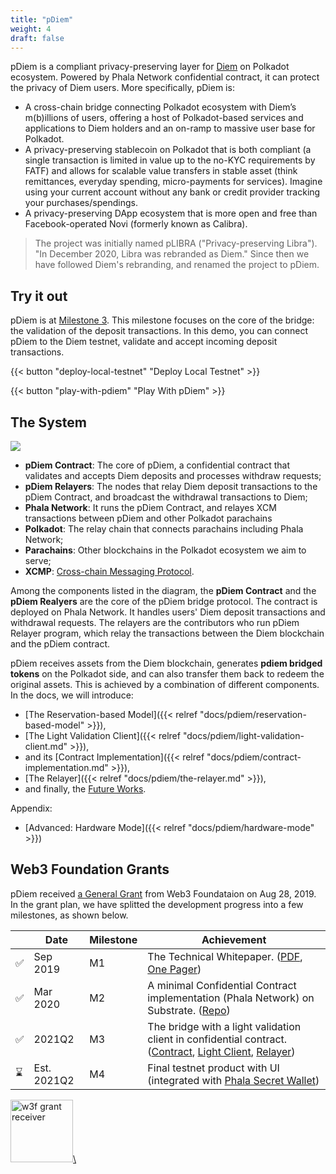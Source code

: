 ```yaml
---
title: "pDiem"
weight: 4
draft: false
---
```


pDiem is a compliant privacy-preserving layer for [Diem](https://en.wikipedia.org/wiki/Diem_(digital_currency)) on Polkadot ecosystem. Powered by Phala Network confidential contract, it can protect the privacy of Diem users. More specifically, pDiem is:

- A cross-chain bridge connecting Polkadot ecosystem with Diem’s m(b)illions of users, offering a host of Polkadot-based services and applications to Diem holders and an on-ramp to massive user base for Polkadot.
- A privacy-preserving stablecoin on Polkadot that is both compliant (a single transaction is limited in value up to the no-KYC requirements by FATF) and allows for scalable value transfers in stable asset (think remittances, everyday spending, micro-payments for services). Imagine using your current account without any bank or credit provider tracking your purchases/spendings.
- A privacy-preserving DApp ecosystem that is more open and free than Facebook-operated Novi (formerly known as Calibra).

> The project was initially named pLIBRA ("Privacy-preserving Libra"). "In December 2020, Libra was rebranded as Diem." Since then we have followed Diem's rebranding, and renamed the project to pDiem.

## Try it out

pDiem is at [Milestone 3](#web3-foundation-grants). This milestone focuses on the core of the bridge: the validation of the deposit transactions. In this demo, you can connect pDiem to the Diem testnet, validate and accept incoming deposit transactions.


{{< button "deploy-local-testnet" "Deploy Local Testnet" >}}

{{< button "play-with-pdiem" "Play With pDiem" >}}


## The System

![](/images/docs/pdiem/pdiem-system-design.png)

- **pDiem Contract**: The core of pDiem, a confidential contract that validates and accepts Diem deposits and processes withdraw requests;
- **pDiem Relayers**: The nodes that relay Diem deposit transactions to the pDiem Contract, and broadcast the withdrawal transactions to Diem;
- **Phala Network**: It runs the pDiem Contract, and relayes XCM transactions between pDiem and other Polkadot parachains
- **Polkadot**: The relay chain that connects parachains including Phala Network;
- **Parachains**: Other blockchains in the Polkadot ecosystem we aim to serve;
- **XCMP**: [Cross-chain Messaging Protocol](https://wiki.polkadot.network/docs/en/learn-crosschain).

Among the components listed in the diagram, the **pDiem Contract** and the **pDiem Realyers** are the core of the pDiem bridge protocol. The contract is deployed on Phala Network. It handles users' Diem deposit transactions and withdrawal requests. The relayers are the contributors who run pDiem Relayer program, which relay the transactions between the Diem blockchain and the pDiem contract.

pDiem receives assets from the Diem blockchain, generates **pdiem bridged tokens** on the Polkadot side, and can also transfer them back to redeem the original assets. This is achieved by a combination of different components. In the docs, we will introduce:

- [The Reservation-based Model]({{< relref "docs/pdiem/reservation-based-model" >}}),
- [The Light Validation Client]({{< relref "docs/pdiem/light-validation-client.md" >}}),
- and its [Contract Implementation]({{< relref "docs/pdiem/contract-implementation.md" >}}),
- [The Relayer]({{< relref "docs/pdiem/the-relayer.md" >}}),
- and finally, the [Future Works](< relref "docs/pdiem/future-works.md" >).

Appendix:

- [Advanced: Hardware Mode]({{< relref "docs/pdiem/hardware-mode" >}})

## Web3 Foundation Grants

pDiem received [a General Grant](https://github.com/w3f/General-Grants-Program/blob/8a23ef68c7512fa0d437554640601ef28cea3fca/grants/speculative/pLIBRA.md) from Web3 Foundataion on Aug 28, 2019. In the grant plan, we have splitted the development progress into a few milestones, as shown below.

<table>
    <thead>
        <tr>
            <th></th>
            <th>Date</th>
            <th>Milestone</th>
            <th>Achievement</th>
        </tr>
    </thead>
    <tbody>
        <tr>
            <td>✅</td>
            <td>Sep 2019</td>
            <td>M1</td>
            <td>
                The Technical Whitepaper. (<a href="https://files.phala.network/phala-paper.pdf">PDF</a>, <a href="https://docs.google.com/document/d/e/2PACX-1vRpkf-xvEwDSglNHMKI2J8qC7F4JiB7kLv5kOwO_mJzg-bYRL545_3JxWaM-0rCX_iyHDb68zk3Sw75/pub">One Pager</a>)
            </td>
        </tr>
        <tr>
            <td>✅</td>
            <td>Mar 2020</td>
            <td>M2</td>
            <td>
                A minimal Confidential Contract implementation (Phala Network) on Substrate. (<a href="https://github.com/Phala-Network/phala-blockchain">Repo</a>)
            </td>
        </tr>
        <tr>
            <td>✅</td>
            <td>2021Q2</td>
            <td>M3</td>
            <td>
                The bridge with a light validation client in confidential contract. (<a href="https://github.com/Phala-Network/phala-blockchain/blob/master/standalone/pruntime/enclave/src/contracts/diem.rs">Contract</a>, <a href="https://github.com/Phala-Network/phala-blockchain/tree/master/diem">Light Client</a>, <a href="https://github.com/Phala-Network/pdiem-relayer">Relayer</a>)
            </td>
        </tr>
        <tr>
            <td>⌛</td>
            <td>Est. 2021Q2</td>
            <td>M4</td>
            <td>
                Final testnet product with UI (integrated with <a href="https://app.phala.network">Phala Secret Wallet</a>)
            </td>
        </tr>
    </tbody>
</table>

<a href="https://github.com/w3f/General-Grants-Program/blob/8a23ef68c7512fa0d437554640601ef28cea3fca/grants/speculative/pLIBRA.md">
    <img src="/images/docs/web3%20foundation_grants_badge_black.svg" alt="w3f grant receiver" style="height: 100px;">\
</a>
